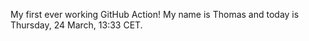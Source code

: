 My first ever working GitHub Action!
My name is Thomas and today is Thursday, 24 March, 13:33 CET. 

